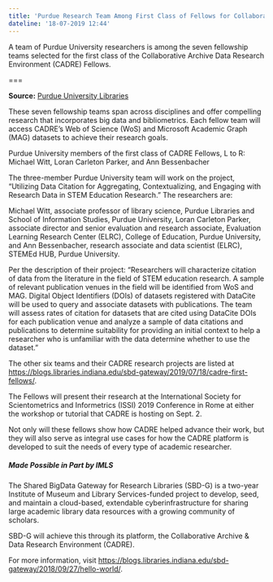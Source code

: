 ```yaml
---
title: 'Purdue Research Team Among First Class of Fellows for Collaborative Archive Data Research Environment (CADRE)'
dateline: '18-07-2019 12:44'
---
```


A team of Purdue University researchers is among the seven fellowship teams selected for the first class of the Collaborative Archive Data Research Environment (CADRE) Fellows.

===

**Source:** [Purdue University Libraries](http://blogs.lib.purdue.edu/news/2019/07/18/cadre-fellows-purdue/?utm_source=delivra&utm_medium=email&utm_campaign=VOLUMe%20July%202019&utm_id=37745369&dlv-ga-memberid=888511727&utm_term=Purdue+Research+Team+Among+First+Class+of+Fellows+for+Collaborative+Archive+Data+Research+Environment+(CADRE))

These seven fellowship teams span across disciplines and offer compelling research that incorporates big data and bibliometrics. Each fellow team will access CADRE’s Web of Science (WoS) and Microsoft Academic Graph (MAG) datasets to achieve their research goals.

Purdue University members of the first class of CADRE Fellows, L to R: Michael Witt, Loran Carleton Parker, and Ann Bessenbacher

The three-member Purdue University team will work on the project, “Utilizing Data Citation for Aggregating, Contextualizing, and Engaging with Research Data in STEM Education Research.” The researchers are:

Michael Witt, associate professor of library science, Purdue Libraries and School of Information Studies, Purdue University,
Loran Carleton Parker, associate director and senior evaluation and research associate, Evaluation Learning Research Center (ELRC), College of Education, Purdue University, and
Ann Bessenbacher, research associate and data scientist (ELRC), STEMEd HUB, Purdue University.

Per the description of their project: “Researchers will characterize citation of data from the literature in the field of STEM education research. A sample of relevant publication venues in the field will be identified from WoS and MAG. Digital Object Identifiers (DOIs) of datasets registered with DataCite will be used to query and associate datasets with publications. The team will assess rates of citation for datasets that are cited using DataCite DOIs for each publication venue and analyze a sample of data citations and publications to determine suitability for providing an initial context to help a researcher who is unfamiliar with the data determine whether to use the dataset.”

The other six teams and their CADRE research projects are listed at https://blogs.libraries.indiana.edu/sbd-gateway/2019/07/18/cadre-first-fellows/.

The Fellows will present their research at the International Society for Scientometrics and Informetrics (ISSI) 2019 Conference in Rome at either the workshop or tutorial that CADRE is hosting on Sept. 2.

Not only will these fellows show how CADRE helped advance their work, but they will also serve as integral use cases for how the CADRE platform is developed to suit the needs of every type of academic researcher.

##### Made Possible in Part by IMLS

The Shared BigData Gateway for Research Libraries (SBD-G) is a two-year Institute of Museum and Library Services-funded project to develop, seed, and maintain a cloud-based, extendable cyberinfrastructure for sharing large academic library data resources with a growing community of scholars.

SBD-G will achieve this through its platform, the Collaborative Archive & Data Research Environment (CADRE).

For more information, visit https://blogs.libraries.indiana.edu/sbd-gateway/2018/09/27/hello-world/.